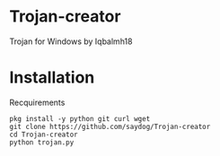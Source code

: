 # Trojan-creator
Trojan for Windows by Iqbalmh18
# Installation
Recquirements
````
pkg install -y python git curl wget
git clone https://github.com/saydog/Trojan-creator
cd Trojan-creator
python trojan.py
````
